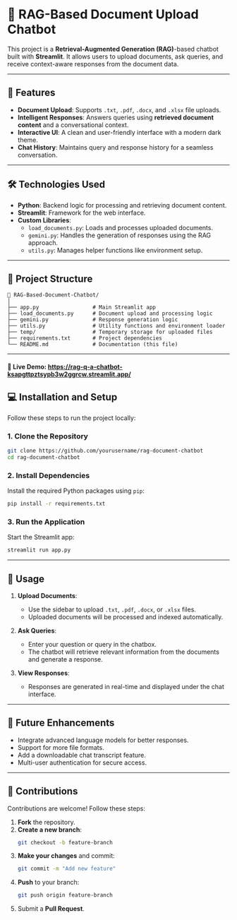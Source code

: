 # 📄 **RAG-Based Document Upload Chatbot**

This project is a **Retrieval-Augmented Generation (RAG)**-based chatbot built with **Streamlit**. It allows users to upload documents, ask queries, and receive context-aware responses from the document data.

---

## 🚀 **Features**

- **Document Upload**: Supports `.txt`, `.pdf`, `.docx`, and `.xlsx` file uploads.
- **Intelligent Responses**: Answers queries using **retrieved document content** and a conversational context.
- **Interactive UI**: A clean and user-friendly interface with a modern dark theme.
- **Chat History**: Maintains query and response history for a seamless conversation.

---

## 🛠️ **Technologies Used**

- **Python**: Backend logic for processing and retrieving document content.
- **Streamlit**: Framework for the web interface.
- **Custom Libraries**:  
   - `load_documents.py`: Loads and processes uploaded documents.  
   - `gemini.py`: Handles the generation of responses using the RAG approach.  
   - `utils.py`: Manages helper functions like environment setup.  

---

## 📂 **Project Structure**

```
📁 RAG-Based-Document-Chatbot/
│
├── app.py                 # Main Streamlit app
├── load_documents.py      # Document upload and processing logic
├── gemini.py              # Response generation logic
├── utils.py               # Utility functions and environment loader
├── temp/                  # Temporary storage for uploaded files
├── requirements.txt       # Project dependencies
└── README.md              # Documentation (this file)
```

---


#### 🔗 Live Demo: https://rag-q-a-chatbot-ksapgttpztsypb3w2ggrcw.streamlit.app/

## 💻 **Installation and Setup**

Follow these steps to run the project locally:

### 1. Clone the Repository
```bash
git clone https://github.com/yourusername/rag-document-chatbot
cd rag-document-chatbot
```

### 2. Install Dependencies
Install the required Python packages using `pip`:
```bash
pip install -r requirements.txt
```

### 3. Run the Application
Start the Streamlit app:
```bash
streamlit run app.py
```


---

## 🎯 **Usage**

1. **Upload Documents**:  
   - Use the sidebar to upload `.txt`, `.pdf`, `.docx`, or `.xlsx` files.  
   - Uploaded documents will be processed and indexed automatically.

2. **Ask Queries**:  
   - Enter your question or query in the chatbox.  
   - The chatbot will retrieve relevant information from the documents and generate a response.

3. **View Responses**:  
   - Responses are generated in real-time and displayed under the chat interface.  

---

## 🥩 **Future Enhancements**

- Integrate advanced language models for better responses.  
- Support for more file formats.  
- Add a downloadable chat transcript feature.  
- Multi-user authentication for secure access.  

---

## 🤝 **Contributions**

Contributions are welcome! Follow these steps:  
1. **Fork** the repository.  
2. **Create a new branch**:  
   ```bash
   git checkout -b feature-branch
   ```
3. **Make your changes** and commit:  
   ```bash
   git commit -m "Add new feature"
   ```
4. **Push** to your branch:  
   ```bash
   git push origin feature-branch
   ```
5. Submit a **Pull Request**.



